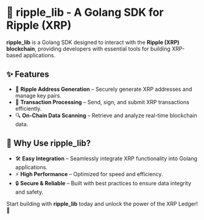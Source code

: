 # 🚀 ripple_lib - A Golang SDK for Ripple (XRP)

**ripple_lib** is a Golang SDK designed to interact with the **Ripple (XRP) blockchain**, providing developers with essential tools for building XRP-based applications.

## ✨ Features
- 🔑 **Ripple Address Generation** – Securely generate XRP addresses and manage key pairs.
- 💸 **Transaction Processing** – Send, sign, and submit XRP transactions efficiently.
- 🔍 **On-Chain Data Scanning** – Retrieve and analyze real-time blockchain data.

## 🎯 Why Use ripple_lib?
- 🛠️ **Easy Integration** – Seamlessly integrate XRP functionality into Golang applications.
- ⚡ **High Performance** – Optimized for speed and efficiency.
- 🔒 **Secure & Reliable** – Built with best practices to ensure data integrity and safety.

Start building with **ripple_lib** today and unlock the power of the XRP Ledger! 🚀
